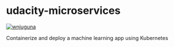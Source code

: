 # udacity-microservices
[![wnjuguna](https://circleci.com/gh/wnjuguna/udacity-microservices.svg?style=svg)](https://circleci.com/gh/wnjuguna/udacity-microservices)

Containerize and deploy a machine learning app using Kubernetes
